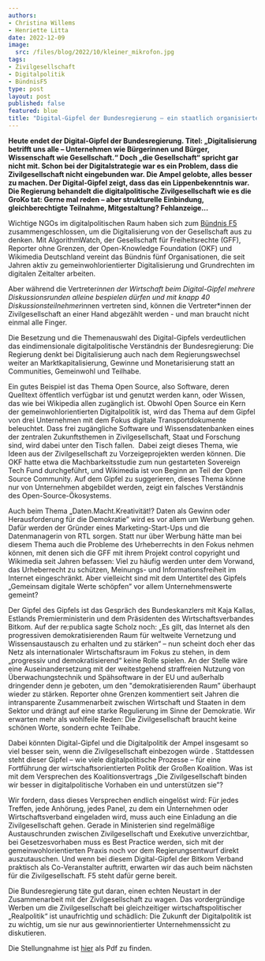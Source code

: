 ```yaml
---
authors:
- Christina Willems
- Henriette Litta
date: 2022-12-09
image: 
  src: /files/blog/2022/10/kleiner_mikrofon.jpg
tags:
- Zivilgesellschaft
- Digitalpolitik
- BündnisF5
type: post
layout: post
published: false
featured: blue
title: "Digital-Gipfel der Bundesregierung – ein staatlich organisiertes Lobbyfest"
---
```


**Heute endet der Digital-Gipfel der Bundesregierung. Titel: „Digitalisierung betrifft uns alle – Unternehmen wie Bürgerinnen und Bürger, Wissenschaft wie Gesellschaft.“ Doch „die Gesellschaft“ spricht gar nicht mit. Schon bei der Digitalstrategie war es ein Problem, dass die Zivilgesellschaft nicht eingebunden war. Die Ampel gelobte, alles besser zu machen. Der Digital-Gipfel zeigt, dass das ein Lippenbekenntnis war. Die Regierung behandelt die digitalpolitische Zivilgesellschaft wie es die GroKo tat: Gerne mal reden – aber strukturelle Einbindung, gleichberechtigte Teilnahme, Mitgestaltung? Fehlanzeige...**

Wichtige NGOs im digitalpolitischen Raum haben sich zum [Bündnis F5](https://buendnis-f5.de/) zusammengeschlossen, um die Digitalisierung von der Gesellschaft aus zu denken. Mit AlgorithmWatch, der Gesellschaft für Freiheitsrechte (GFF), Reporter ohne Grenzen, der Open-Knowledge Foundation (OKF) und Wikimedia Deutschland vereint das Bündnis fünf Organisationen, die seit Jahren aktiv zu gemeinwohlorientierter Digitalisierung und Grundrechten im digitalen Zeitalter arbeiten. 

Aber während die Vertreter*innen der Wirtschaft beim Digital-Gipfel mehrere Diskussionsrunden alleine bespielen dürfen und mit knapp 40 Diskussionsteilnehmer*innen vertreten sind, können die Vertreter*innen der Zivilgesellschaft an einer Hand abgezählt werden - und man braucht nicht einmal alle Finger.

Die Besetzung und die Themenauswahl des Digital-Gipfels verdeutlichen das eindimensionale digitalpolitische Verständnis der Bundesregierung: Die Regierung denkt bei Digitalisierung auch nach dem Regierungswechsel weiter an Marktkapitalisierung, Gewinne und Monetarisierung statt an Communities, Gemeinwohl und Teilhabe.  

Ein gutes Beispiel ist das Thema Open Source, also Software, deren Quelltext öffentlich verfügbar ist und genutzt werden kann, oder Wissen, das wie bei Wikipedia allen zugänglich ist. Obwohl Open Source ein Kern der gemeinwohlorientierten Digitalpolitik ist, wird das Thema auf dem Gipfel von drei Unternehmen mit dem Fokus digitale Transportdokumente beleuchtet. Dass frei zugängliche Software und Wissensdatenbanken eines der zentralen Zukunftsthemen in Zivilgesellschaft, Staat und Forschung sind, wird dabei unter den Tisch fallen. 
Dabei zeigt dieses Thema, wie Ideen aus der Zivilgesellschaft zu Vorzeigeprojekten werden können. Die OKF hatte etwa die Machbarkeitsstudie zum nun gestarteten Sovereign Tech Fund durchgeführt, und Wikimedia ist von Beginn an Teil der Open Source Community. Auf dem Gipfel zu suggerieren, dieses Thema könne nur von Unternehmen abgebildet werden, zeigt ein falsches Verständnis des Open-Source-Ökosystems. 

Auch beim Thema „Daten.Macht.Kreativität!? Daten als Gewinn oder Herausforderung für die Demokratie” wird es vor allem um Werbung gehen. Dafür werden der Gründer eines Marketing-Start-Ups und die Datenmanagerin von RTL sorgen. Statt nur über Werbung hätte man bei diesem Thema auch die Probleme des Urheberrechts in den Fokus nehmen können, mit denen sich die GFF mit ihrem Projekt control copyright und Wikimedia seit Jahren befassen: Viel zu häufig werden unter dem Vorwand, das Urheberrecht zu schützen, Meinungs- und Informationsfreiheit im Internet eingeschränkt. Aber vielleicht sind mit dem Untertitel des Gipfels „Gemeinsam digitale Werte schöpfen” vor allem Unternehmenswerte gemeint?  

Der Gipfel des Gipfels ist das Gespräch des Bundeskanzlers mit Kaja Kallas, Estlands Premierministerin und dem Präsidenten des Wirtschaftsverbandes Bitkom. Auf der re:publica sagte Scholz noch: „Es gilt, das Internet als den progressiven demokratisierenden Raum für weltweite Vernetzung und Wissensaustausch zu erhalten und zu stärken“ – nun scheint doch eher das Netz als internationaler Wirtschaftsraum im Fokus zu stehen, in dem „progressiv und demokratisierend“ keine Rolle spielen. An der Stelle wäre eine Auseinandersetzung mit der weitestgehend straffreien Nutzung von Überwachungstechnik und Spähsoftware in der EU und außerhalb dringender denn je geboten, um den "demokratisierenden Raum” überhaupt wieder zu stärken. Reporter ohne Grenzen kommentiert seit Jahren die intransparente Zusammenarbeit zwischen Wirtschaft und Staaten in dem Sektor und drängt auf eine starke Regulierung im Sinne der Demokratie. Wir erwarten mehr als wohlfeile Reden: Die Zivilgesellschaft braucht keine schönen Worte, sondern echte Teilhabe. 

Dabei könnten Digital-Gipfel und die Digitalpolitik der Ampel insgesamt so viel besser sein, wenn die Zivilgesellschaft einbezogen würde . Stattdessen steht dieser Gipfel – wie viele digitalpolitische Prozesse – für eine Fortführung der wirtschaftsorientierten Politik der Großen Koalition. Was ist mit dem Versprechen des Koalitionsvertrags „Die Zivilgesellschaft binden wir besser in digitalpolitische Vorhaben ein und unterstützen sie”? 

Wir fordern, dass dieses Versprechen endlich eingelöst wird: Für jedes Treffen, jede Anhörung, jedes Panel, zu dem ein Unternehmen oder Wirtschaftsverband eingeladen wird, muss auch eine Einladung an die Zivilgesellschaft gehen. Gerade in Ministerien sind regelmäßige Austauschrunden zwischen Zivilgesellschaft und Exekutive unverzichtbar, bei Gesetzesvorhaben muss es Best Practice werden, sich mit der gemeinwohlorientierten Praxis noch vor dem Regierungsentwurf direkt auszutauschen. Und wenn bei diesem Digital-Gipfel der Bitkom Verband praktisch als Co-Veranstalter auftritt, erwarten wir das auch beim nächsten für die Zivilgesellschaft. F5 steht dafür gerne bereit. 

Die Bundesregierung täte gut daran, einen echten Neustart in der Zusammenarbeit mit der Zivilgesellschaft zu wagen. Das vordergründige Werben um die Zivilgesellschaft bei gleichzeitiger wirtschaftspolitischer „Realpolitik“ ist unaufrichtig und schädlich: Die Zukunft der Digitalpolitik ist zu wichtig, um sie nur aus gewinnorientierter Unternehmenssicht zu diskutieren. 

Die Stellungnahme ist [hier](https://raw.githubusercontent.com/okfde/okfn.de/master/static/files/blog/2022/10/F5_Digitalgipfel.pdf) als Pdf zu finden. 



